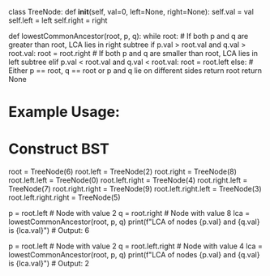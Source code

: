 class TreeNode:
    def __init__(self, val=0, left=None, right=None):
        self.val = val
        self.left = left
        self.right = right

def lowestCommonAncestor(root, p, q):
    while root:
        # If both p and q are greater than root, LCA lies in right subtree
        if p.val > root.val and q.val > root.val:
            root = root.right
        # If both p and q are smaller than root, LCA lies in left subtree
        elif p.val < root.val and q.val < root.val:
            root = root.left
        else:
            # Either p == root, q == root or p and q lie on different sides
            return root
    return None

# Example Usage:
# Construct BST
root = TreeNode(6)
root.left = TreeNode(2)
root.right = TreeNode(8)
root.left.left = TreeNode(0)
root.left.right = TreeNode(4)
root.right.left = TreeNode(7)
root.right.right = TreeNode(9)
root.left.right.left = TreeNode(3)
root.left.right.right = TreeNode(5)

p = root.left       # Node with value 2
q = root.right      # Node with value 8
lca = lowestCommonAncestor(root, p, q)
print(f"LCA of nodes {p.val} and {q.val} is {lca.val}")  # Output: 6

p = root.left       # Node with value 2
q = root.left.right # Node with value 4
lca = lowestCommonAncestor(root, p, q)
print(f"LCA of nodes {p.val} and {q.val} is {lca.val}")  # Output: 2
